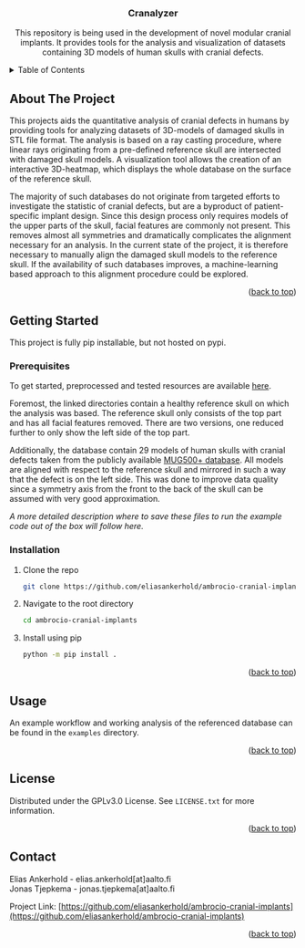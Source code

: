<a name="readme-top"></a>


<!-- PROJECT LOGO -->
<br />
<div align="center">

<h3 align="center">Cranalyzer</h3>

  <p align="center">
    This repository is being used in the development of novel modular cranial implants. It provides tools for the analysis and visualization of datasets containing 3D models of human skulls with cranial defects. 
  </p>
</div>



<!-- TABLE OF CONTENTS -->
<details>
  <summary>Table of Contents</summary>
  <ol>
    <li>
      <a href="#about-the-project">About The Project</a>
    </li>
    <li>
      <a href="#getting-started">Getting Started</a>
      <ul>
        <li><a href="#prerequisites">Prerequisites</a></li>
        <li><a href="#installation">Installation</a></li>
      </ul>
    </li>
    <li><a href="#usage">Usage</a></li>
    <li><a href="#license">License</a></li>
    <li><a href="#contact">Contact</a></li>
  </ol>
</details>



<!-- ABOUT THE PROJECT -->
## About The Project

This projects aids the quantitative analysis of cranial defects in humans by providing tools for analyzing datasets of 3D-models of damaged skulls in STL file format. The analysis is based on a ray casting procedure, where linear rays originating from a pre-defined reference skull are intersected with damaged skull models. A visualization tool allows the creation of an interactive 3D-heatmap, which displays the whole database on the surface of the reference skull.

The majority of such databases do not originate from targeted efforts to investigate the statistic of cranial defects, but are a byproduct of patient-specific implant design. Since this design process only requires models of the upper parts of the skull, facial features are commonly not present. This removes almost all symmetries and dramatically complicates the alignment necessary for an analysis. In the current state of the project, it is therefore necessary to manually align the damaged skull models to the reference skull. If the availability of such databases improves, a machine-learning based approach to this alignment procedure could be explored.


<p align="right">(<a href="#readme-top">back to top</a>)</p>


<!-- GETTING STARTED -->
## Getting Started

This project is fully pip installable, but not hosted on pypi. 

### Prerequisites

To get started, preprocessed and tested resources are available [here](https://drive.google.com/drive/folders/1EVF9dfmyLoLZwhiFuIL9kGNNWUk-N6gN?usp=sharing).

Foremost, the linked directories contain a healthy reference skull on which the analysis was based. The reference skull only consists of the top part and has all facial features removed. There are two versions, one reduced further to only show the left side of the top part.

Additionally, the database contain 29 models of human skulls with cranial defects taken from the publicly available [MUG500+ database](https://github.com/Jianningli/mug500plus). All models are aligned with respect to the reference skull and mirrored in such a way that the defect is on the left side. This was done to improve data quality since a symmetry axis from the front to the back of the skull can be assumed with very good approximation.

*A more detailed description where to save these files to run the example code out of the box will follow here.*

### Installation
1. Clone the repo
   ```sh
   git clone https://github.com/eliasankerhold/ambrocio-cranial-implants.git
   ```
2. Navigate to the root directory
   ```sh
   cd ambrocio-cranial-implants
   ```
3. Install using pip
   ```sh
   python -m pip install .
   ```

<p align="right">(<a href="#readme-top">back to top</a>)</p>



<!-- USAGE EXAMPLES -->
## Usage

An example workflow and working analysis of the referenced database can be found in the `examples` directory.

<p align="right">(<a href="#readme-top">back to top</a>)</p>

<!-- LICENSE -->
## License

Distributed under the GPLv3.0 License. See `LICENSE.txt` for more information.

<p align="right">(<a href="#readme-top">back to top</a>)</p>



<!-- CONTACT -->
## Contact

Elias Ankerhold - elias.ankerhold[at]aalto.fi </br>
Jonas Tjepkema - jonas.tjepkema[at]aalto.fi

Project Link: [https://github.com/eliasankerhold/ambrocio-cranial-implants](https://github.com/eliasankerhold/ambrocio-cranial-implants)

<p align="right">(<a href="#readme-top">back to top</a>)</p>
